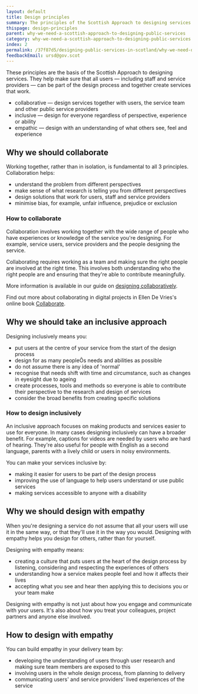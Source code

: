 ```yaml
---
layout: default
title: Design principles
summary: The principles of the Scottish Approach to designing services. Find out how to design collaboratively, inclusively and with empathy.
thispage: design-principles
parent: why-we-need-a-scottish-approach-to-designing-public-services
category: why-we-need-a-scottish-approach-to-designing-public-services
index: 2
permalink: /37f87d5/designing-public-services-in-scotland/why-we-need-design-for-public-services-in-scotland/design-principles/
feedbackEmail: ursd@gov.scot
---
```


These principles are the basis of the Scottish Approach to designing services. They help make sure that all users &mdash; including staff and service providers &mdash; can be part of the design process and together create services that work.

* collaborative &mdash; design services together with users, the service team and other public service providers
* inclusive &mdash; design for everyone regardless of perspective, experience or ability
* empathic &mdash; design with an understanding of what others see, feel and experience

## Why we should collaborate

Working together, rather than in isolation, is fundamental to all 3 principles. Collaboration helps:

* understand the problem from different perspectives
* make sense of what research is telling you from different perspectives
* design solutions that work for users, staff and service providers
* minimise bias, for example, unfair influence, prejudice or exclusion

### How to collaborate

Collaboration involves working together with the wide range of people who have experiences or knowledge of the service you're designing. For example, service users, service providers and the people designing the service.

Collaborating requires working as a team and making sure the right people are involved at the right time. This involves both understanding who the right people are and ensuring that they're able to contribute meaningfully.

More information is available in our guide on [designing collaboratively](../designing-collaboratively).

Find out more about collaborating in digital projects in Ellen De Vries's online book [Collaborate](https://gathercontent.com/books/collaborate/read-online).

## Why we should take an inclusive approach

Designing inclusively means you:
* put users at the centre of your service from the start of the design process
* design for as many peopleÕs needs and abilities as possible
* do not assume there is any idea of 'normal'
* recognise that needs shift with time and circumstance, such as changes in eyesight due to ageing
* create processes, tools and methods so everyone is able to contribute their perspective to the research and design of services
* consider the broad benefits from creating specific solutions

### How to design inclusively

An inclusive approach focuses on making products and services easier to use for everyone. In many cases designing inclusively can have a broader benefit. For example, captions for videos are needed by users who are hard of hearing. They're also useful for people with English as a second language, parents with a lively child or users in noisy environments.

You can make your services inclusive by:

* making it easier for users to be part of the design process
* improving the use of language to help users understand or use public services
* making services accessible to anyone with a disability

## Why we should design with empathy

When you're designing a service do not assume that all your users will use it in the same way, or that they'll use it in the way you would. Designing with empathy helps you design for others, rather than for yourself.

Designing with empathy means:
* creating a culture that puts users at the heart of the design process by listening, considering and respecting the experiences of others
* understanding how a service makes people feel and how it affects their lives
* accepting what you see and hear then applying this to decisions you or your team make

Designing with empathy is not just about how you engage and communicate with your users. It's also about how you treat your colleagues, project partners and anyone else involved.

## How to design with empathy

You can build empathy in your delivery team by:

* developing the understanding of users through user research and making sure team members are exposed to this
* involving users in the whole design process, from planning to delivery
* communicating users' and service providers' lived experiences of the service
